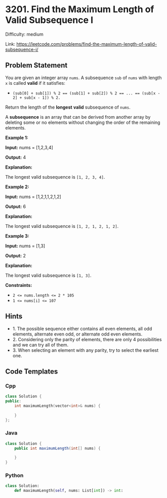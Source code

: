 # 3201. Find the Maximum Length of Valid Subsequence I

Difficulty: medium

Link: https://leetcode.com/problems/find-the-maximum-length-of-valid-subsequence-i/

## Problem Statement

You are given an integer array `nums`.
A subsequence `sub` of `nums` with length `x` is called **valid** if it satisfies:

* `(sub[0] + sub[1]) % 2 == (sub[1] + sub[2]) % 2 == ... == (sub[x - 2] + sub[x - 1]) % 2.`

Return the length of the **longest** **valid** subsequence of `nums`.

A **subsequence** is an array that can be derived from another array by deleting some or no elements without changing the order of the remaining elements.

**Example 1:**

**Input:** nums \= \[1,2,3,4]

**Output:** 4

**Explanation:**

The longest valid subsequence is `[1, 2, 3, 4]`.

**Example 2:**

**Input:** nums \= \[1,2,1,1,2,1,2]

**Output:** 6

**Explanation:**

The longest valid subsequence is `[1, 2, 1, 2, 1, 2]`.

**Example 3:**

**Input:** nums \= \[1,3]

**Output:** 2

**Explanation:**

The longest valid subsequence is `[1, 3]`.

**Constraints:**

* `2 <= nums.length <= 2 * 105`
* `1 <= nums[i] <= 107`

## Hints

- 1\. The possible sequence either contains all even elements, all odd elements, alternate even odd, or alternate odd even elements.
- 2\. Considering only the parity of elements, there are only 4 possibilities and we can try all of them.
- 3\. When selecting an element with any parity, try to select the earliest one.

## Code Templates

### Cpp
```cpp
class Solution {
public:
    int maximumLength(vector<int>& nums) {
        
    }
};
```

### Java
```java
class Solution {
    public int maximumLength(int[] nums) {
        
    }
}
```

### Python
```python
class Solution:
    def maximumLength(self, nums: List[int]) -> int:
        
```

